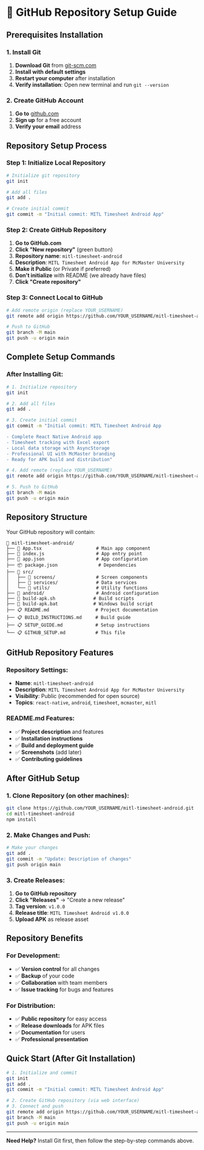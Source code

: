 # 🚀 GitHub Repository Setup Guide

## Prerequisites Installation

### 1. Install Git
1. **Download Git** from [git-scm.com](https://git-scm.com/download/win)
2. **Install with default settings**
3. **Restart your computer** after installation
4. **Verify installation**: Open new terminal and run `git --version`

### 2. Create GitHub Account
1. **Go to** [github.com](https://github.com)
2. **Sign up** for a free account
3. **Verify your email** address

## Repository Setup Process

### Step 1: Initialize Local Repository
```bash
# Initialize git repository
git init

# Add all files
git add .

# Create initial commit
git commit -m "Initial commit: MITL Timesheet Android App"
```

### Step 2: Create GitHub Repository
1. **Go to GitHub.com**
2. **Click "New repository"** (green button)
3. **Repository name**: `mitl-timesheet-android`
4. **Description**: `MITL Timesheet Android App for McMaster University`
5. **Make it Public** (or Private if preferred)
6. **Don't initialize** with README (we already have files)
7. **Click "Create repository"**

### Step 3: Connect Local to GitHub
```bash
# Add remote origin (replace YOUR_USERNAME)
git remote add origin https://github.com/YOUR_USERNAME/mitl-timesheet-android.git

# Push to GitHub
git branch -M main
git push -u origin main
```

## Complete Setup Commands

### After Installing Git:
```bash
# 1. Initialize repository
git init

# 2. Add all files
git add .

# 3. Create initial commit
git commit -m "Initial commit: MITL Timesheet Android App

- Complete React Native Android app
- Timesheet tracking with Excel export
- Local data storage with AsyncStorage
- Professional UI with McMaster branding
- Ready for APK build and distribution"

# 4. Add remote (replace YOUR_USERNAME)
git remote add origin https://github.com/YOUR_USERNAME/mitl-timesheet-android.git

# 5. Push to GitHub
git branch -M main
git push -u origin main
```

## Repository Structure

Your GitHub repository will contain:

```
📁 mitl-timesheet-android/
├── 📱 App.tsx                    # Main app component
├── 📱 index.js                   # App entry point
├── 📱 app.json                   # App configuration
├── 📦 package.json               # Dependencies
├── 📁 src/
│   ├── 📁 screens/               # Screen components
│   ├── 📁 services/              # Data services
│   └── 📁 utils/                 # Utility functions
├── 📁 android/                   # Android configuration
├── 🔧 build-apk.sh              # Build scripts
├── 🔧 build-apk.bat             # Windows build script
├── 📋 README.md                 # Project documentation
├── 📋 BUILD_INSTRUCTIONS.md     # Build guide
├── 📋 SETUP_GUIDE.md            # Setup instructions
└── 📋 GITHUB_SETUP.md           # This file
```

## GitHub Repository Features

### Repository Settings:
- **Name**: `mitl-timesheet-android`
- **Description**: `MITL Timesheet Android App for McMaster University`
- **Visibility**: Public (recommended for open source)
- **Topics**: `react-native`, `android`, `timesheet`, `mcmaster`, `mitl`

### README.md Features:
- ✅ **Project description** and features
- ✅ **Installation instructions**
- ✅ **Build and deployment guide**
- ✅ **Screenshots** (add later)
- ✅ **Contributing guidelines**

## After GitHub Setup

### 1. Clone Repository (on other machines):
```bash
git clone https://github.com/YOUR_USERNAME/mitl-timesheet-android.git
cd mitl-timesheet-android
npm install
```

### 2. Make Changes and Push:
```bash
# Make your changes
git add .
git commit -m "Update: Description of changes"
git push origin main
```

### 3. Create Releases:
1. **Go to GitHub repository**
2. **Click "Releases"** → "Create a new release"
3. **Tag version**: `v1.0.0`
4. **Release title**: `MITL Timesheet Android v1.0.0`
5. **Upload APK** as release asset

## Repository Benefits

### For Development:
- ✅ **Version control** for all changes
- ✅ **Backup** of your code
- ✅ **Collaboration** with team members
- ✅ **Issue tracking** for bugs and features

### For Distribution:
- ✅ **Public repository** for easy access
- ✅ **Release downloads** for APK files
- ✅ **Documentation** for users
- ✅ **Professional presentation**

## Quick Start (After Git Installation)

```bash
# 1. Initialize and commit
git init
git add .
git commit -m "Initial commit: MITL Timesheet Android App"

# 2. Create GitHub repository (via web interface)
# 3. Connect and push
git remote add origin https://github.com/YOUR_USERNAME/mitl-timesheet-android.git
git branch -M main
git push -u origin main
```

---

**Need Help?** Install Git first, then follow the step-by-step commands above.


